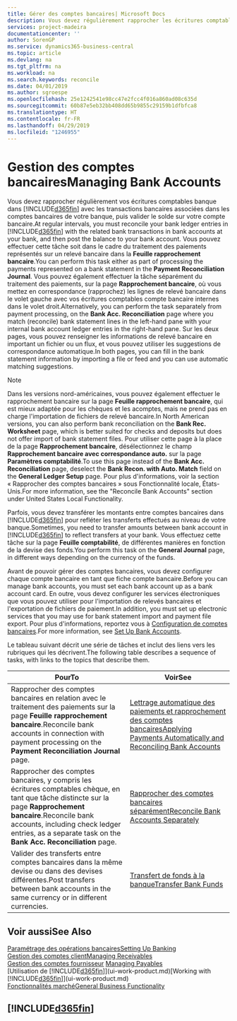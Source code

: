 ```yaml
---
title: Gérer des comptes bancaires| Microsoft Docs
description: Vous devez régulièrement rapprocher les écritures comptables bancaires avec les transactions bancaires associées à vos comptes bancaires.
services: project-madeira
documentationcenter: ''
author: SorenGP
ms.service: dynamics365-business-central
ms.topic: article
ms.devlang: na
ms.tgt_pltfrm: na
ms.workload: na
ms.search.keywords: reconcile
ms.date: 04/01/2019
ms.author: sgroespe
ms.openlocfilehash: 25e1242541e98cc47e2fcc4f016a860ad08c635d
ms.sourcegitcommit: 60b87e5eb32bb408dd65b9855c29159b1dfbfca8
ms.translationtype: HT
ms.contentlocale: fr-FR
ms.lasthandoff: 04/29/2019
ms.locfileid: "1246955"
---
```

# <a name="managing-bank-accounts"></a><span data-ttu-id="208ad-103">Gestion des comptes bancaires</span><span class="sxs-lookup"><span data-stu-id="208ad-103">Managing Bank Accounts</span></span>
<span data-ttu-id="208ad-104">Vous devez rapprocher régulièrement vos écritures comptables banque dans [!INCLUDE[d365fin](includes/d365fin_md.md)] avec les transactions bancaires associées dans les comptes bancaires de votre banque, puis valider le solde sur votre compte bancaire.</span><span class="sxs-lookup"><span data-stu-id="208ad-104">At regular intervals, you must reconcile your bank ledger entries in [!INCLUDE[d365fin](includes/d365fin_md.md)] with the related bank transactions in bank accounts at your bank, and then post the balance to your bank account.</span></span> <span data-ttu-id="208ad-105">Vous pouvez effectuer cette tâche soit dans le cadre du traitement des paiements représentés sur un relevé bancaire dans la **Feuille rapprochement bancaire**.</span><span class="sxs-lookup"><span data-stu-id="208ad-105">You can perform this task either as part of processing the payments represented on a bank statement in the **Payment Reconciliation Journal**.</span></span> <span data-ttu-id="208ad-106">Vous pouvez également effectuer la tâche séparément du traitement des paiements, sur la page **Rapprochement bancaire**, où vous mettez en correspondance (rapprochez) les lignes de relevé bancaire dans le volet gauche avec vos écritures comptables compte bancaire internes dans le volet droit.</span><span class="sxs-lookup"><span data-stu-id="208ad-106">Alternatively, you can perform the task separately from payment processing, on the **Bank Acc. Reconciliation** page where you match (reconcile) bank statement lines in the left-hand pane with your internal bank account ledger entries in the right-hand pane.</span></span> <span data-ttu-id="208ad-107">Sur les deux pages, vous pouvez renseigner les informations de relevé bancaire en important un fichier ou un flux, et vous pouvez utiliser les suggestions de correspondance automatique.</span><span class="sxs-lookup"><span data-stu-id="208ad-107">In both pages, you can fill in the bank statement information by importing a file or feed and you can use automatic matching suggestions.</span></span>

> [!NOTE]  
> <span data-ttu-id="208ad-108">Dans les versions nord-américaines, vous pouvez également effectuer le rapprochement bancaire sur la page **Feuille rapprochement bancaire**, qui est mieux adaptée pour les chèques et les acomptes, mais ne prend pas en charge l'importation de fichiers de relevé bancaire.</span><span class="sxs-lookup"><span data-stu-id="208ad-108">In North American versions, you can also perform bank reconciliation on the **Bank Rec. Worksheet** page, which is better suited for checks and deposits but does not offer import of bank statement files.</span></span> <span data-ttu-id="208ad-109">Pour utiliser cette page à la place de la page **Rapprochement bancaire**, désélectionnez le champ **Rapprochement bancaire avec correspondance auto.** sur la page **Paramètres comptabilité**.</span><span class="sxs-lookup"><span data-stu-id="208ad-109">To use this page instead of the **Bank Acc. Reconciliation** page, deselect the **Bank Recon. with Auto. Match** field on the **General Ledger Setup** page.</span></span> <span data-ttu-id="208ad-110">Pour plus d'informations, voir la section « Rapprocher des comptes bancaires » sous Fonctionnalité locale, États-Unis.</span><span class="sxs-lookup"><span data-stu-id="208ad-110">For more information, see the "Reconcile Bank Accounts" section under United States Local Functionality.</span></span>

<span data-ttu-id="208ad-111">Parfois, vous devez transférer les montants entre comptes bancaires dans [!INCLUDE[d365fin](includes/d365fin_md.md)] pour refléter les transferts effectués au niveau de votre banque.</span><span class="sxs-lookup"><span data-stu-id="208ad-111">Sometimes, you need to transfer amounts between bank account in [!INCLUDE[d365fin](includes/d365fin_md.md)] to reflect transfers at your bank.</span></span> <span data-ttu-id="208ad-112">Vous effectuez cette tâche sur la page **Feuille comptabilité**, de différentes manières en fonction de la devise des fonds.</span><span class="sxs-lookup"><span data-stu-id="208ad-112">You perform this task on the **General Journal** page, in different ways depending on the currency of the funds.</span></span>

<span data-ttu-id="208ad-113">Avant de pouvoir gérer des comptes bancaires, vous devez configurer chaque compte bancaire en tant que fiche compte bancaire.</span><span class="sxs-lookup"><span data-stu-id="208ad-113">Before you can manage bank accounts, you must set each bank account up as a bank account card.</span></span> <span data-ttu-id="208ad-114">En outre, vous devez configurer les services électroniques que vous pouvez utiliser pour l'importation de relevés bancaires et l'exportation de fichiers de paiement.</span><span class="sxs-lookup"><span data-stu-id="208ad-114">In addition, you must set up electronic services that you may use for bank statement import and payment file export.</span></span> <span data-ttu-id="208ad-115">Pour plus d'informations, reportez vous à [Configuration de comptes bancaires](bank-setup-banking.md).</span><span class="sxs-lookup"><span data-stu-id="208ad-115">For more information, see [Set Up Bank Accounts](bank-setup-banking.md).</span></span>

<span data-ttu-id="208ad-116">Le tableau suivant décrit une série de tâches et inclut des liens vers les rubriques qui les décrivent.</span><span class="sxs-lookup"><span data-stu-id="208ad-116">The following table describes a sequence of tasks, with links to the topics that describe them.</span></span>

| <span data-ttu-id="208ad-117">Pour</span><span class="sxs-lookup"><span data-stu-id="208ad-117">To</span></span> | <span data-ttu-id="208ad-118">Voir</span><span class="sxs-lookup"><span data-stu-id="208ad-118">See</span></span> |
| --- | --- |
| <span data-ttu-id="208ad-119">Rapprocher des comptes bancaires en relation avec le traitement des paiements sur la page **Feuille rapprochement bancaire**.</span><span class="sxs-lookup"><span data-stu-id="208ad-119">Reconcile bank accounts in connection with payment processing on the **Payment Reconciliation Journal** page.</span></span> |[<span data-ttu-id="208ad-120">Lettrage automatique des paiements et rapprochement des comptes bancaires</span><span class="sxs-lookup"><span data-stu-id="208ad-120">Applying Payments Automatically and Reconciling Bank Accounts</span></span>](receivables-apply-payments-auto-reconcile-bank-accounts.md) |
| <span data-ttu-id="208ad-121">Rapprocher des comptes bancaires, y compris les écritures comptables chèque, en tant que tâche distincte sur la page **Rapprochement bancaire**.</span><span class="sxs-lookup"><span data-stu-id="208ad-121">Reconcile bank accounts, including check ledger entries, as a separate task on the **Bank Acc. Reconciliation** page.</span></span> |[<span data-ttu-id="208ad-122">Rapprocher des comptes bancaires séparément</span><span class="sxs-lookup"><span data-stu-id="208ad-122">Reconcile Bank Accounts Separately</span></span>](bank-how-reconcile-bank-accounts-separately.md) |
| <span data-ttu-id="208ad-123">Valider des transferts entre comptes bancaires dans la même devise ou dans des devises différentes.</span><span class="sxs-lookup"><span data-stu-id="208ad-123">Post transfers between bank accounts in the same currency or in different currencies.</span></span> |[<span data-ttu-id="208ad-124">Transfert de fonds à la banque</span><span class="sxs-lookup"><span data-stu-id="208ad-124">Transfer Bank Funds</span></span>](bank-how-transfer-bank-funds.md) |

## <a name="see-also"></a><span data-ttu-id="208ad-125">Voir aussi</span><span class="sxs-lookup"><span data-stu-id="208ad-125">See Also</span></span>
[<span data-ttu-id="208ad-126">Paramétrage des opérations bancaires</span><span class="sxs-lookup"><span data-stu-id="208ad-126">Setting Up Banking</span></span>](bank-setup-banking.md)  
[<span data-ttu-id="208ad-127">Gestion des comptes client</span><span class="sxs-lookup"><span data-stu-id="208ad-127">Managing Receivables</span></span>](receivables-manage-receivables.md)  
<span data-ttu-id="208ad-128">[Gestion des comptes fournisseur](payables-manage-payables.md)  </span><span class="sxs-lookup"><span data-stu-id="208ad-128">[Managing Payables](payables-manage-payables.md)  </span></span>  
<span data-ttu-id="208ad-129">[Utilisation de [!INCLUDE[d365fin](includes/d365fin_md.md)]](ui-work-product.md)</span><span class="sxs-lookup"><span data-stu-id="208ad-129">[Working with [!INCLUDE[d365fin](includes/d365fin_md.md)]](ui-work-product.md)</span></span>  
[<span data-ttu-id="208ad-130">Fonctionnalités marché</span><span class="sxs-lookup"><span data-stu-id="208ad-130">General Business Functionality</span></span>](ui-across-business-areas.md)  

## [!INCLUDE[d365fin](includes/free_trial_md.md)]  
 
